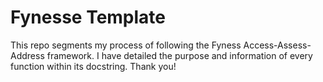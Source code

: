 # Fynesse Template

This repo segments my process of following the Fyness Access-Assess-Address framework. I have detailed the purpose and information of every function within its docstring. Thank you!
